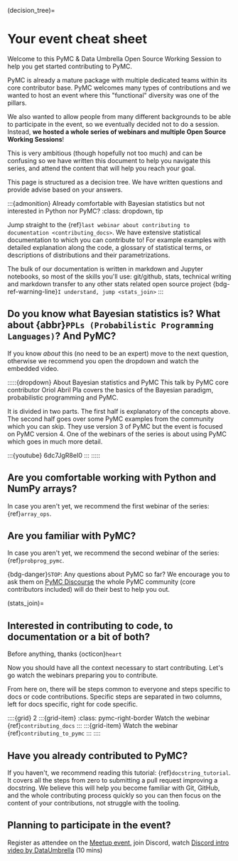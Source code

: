 (decision_tree)=
# Your event cheat sheet
Welcome to this PyMC & Data Umbrella Open Source Working Session to help you get
started contributing to PyMC.

PyMC is already a mature package with multiple dedicated
teams within its core contributor base. PyMC welcomes
many types of contributions and we wanted to
host an event where this "functional" diversity was
one of the pillars.

We also wanted to allow people from many different backgrounds
to be able to participate in the event, so we eventually
decided not to do a session. Instead, **we hosted
a whole series of webinars and multiple Open Source Working Sessions**!

This is very ambitious (though hopefully not too much) and
can be confusing so we have written this document to help
you navigate this series, and attend the content that will
help you reach your goal.

This page is structured as a decision tree. We have written
questions and provide advise based on your answers.

:::{admonition} Already comfortable with Bayesian statistics but not interested in Python nor PyMC?
:class: dropdown, tip

Jump straight to the {ref}`last webinar about contributing to documentation <contributing_docs>`.
We have extensive statistical documentation to which you can contribute to!
For example examples with detailed explanation along the code,
a glossary of statistical terms,
or descriptions of distributions and their parametrizations.

The bulk of our documentation is written in markdown and Jupyter notebooks,
so most of the skills you'll use: git/github, stats, technical writing and markdown
transfer to any other stats related open source project
{bdg-ref-warning-line}`I understand, jump <stats_join>`
:::

## Do you know what Bayesian statistics is? What about {abbr}`PPLs (Probabilistic Programming Languages)`? And PyMC?

If you know _about_ this (no need to be an expert) move to the next question,
otherwise we recommend you open the dropdown and watch the embedded video.

:::::{dropdown} About Bayesian statistics and PyMC
This talk by PyMC core contributor Oriol Abril Pla covers the basics of the Bayesian
paradigm, probabilistic programming and PyMC.

It is divided in two parts. The first half is explanatory of the concepts above.
The second half goes over some PyMC examples from the community which you can skip.
They use version 3 of PyMC but the event is focused on PyMC version 4.
One of the webinars of the series is about using PyMC which goes in much more detail.

:::{youtube} 6dc7JgR8eI0
:::
:::::

## Are you comfortable working with Python and NumPy arrays?

In case you aren't yet, we recommend the first webinar of the series: {ref}`array_ops`.

## Are you familiar with PyMC?

In case you aren't yet, we recommend the second webinar of the series: {ref}`probprog_pymc`.

{bdg-danger}`STOP`: Any questions about PyMC so far? We encourage you to ask them on [PyMC Discourse](https://discourse.pymc.io/)
the whole PyMC community (core contributors included) will do their best to help you out.

(stats_join)=
## Interested in contributing to code, to documentation or a bit of both?
Before anything, thanks {octicon}`heart`

Now you should have all the context necessary to start contributing.
Let's go watch the webinars preparing you to contribute.

From here on, there will be steps common to everyone and steps specific
to docs or code contributions. Specific steps are separated in two
columns, left for docs specific, right for code specific.

::::{grid} 2
:::{grid-item}
:class: pymc-right-border
Watch the webinar {ref}`contributing_docs`
:::
:::{grid-item}
Watch the webinar {ref}`contributing_to_pymc`
:::
::::

## Have you already contributed to PyMC?
If you haven't, we recommend reading this tutorial: {ref}`docstring_tutorial`.
It covers all the steps from zero to submitting a pull request improving
a docstring. We believe this will help you become familiar with
Git, GitHub, and the whole contributing process quickly so you can then
focus on the content of your contributions, not struggle with the
tooling.

## Planning to participate in the event?

Register as attendee on the [Meetup event](https://www.meetup.com/data-umbrella/events/283178769/),
join Discord, watch [Discord intro video by DataUmbrella](https://www.youtube.com/watch?v=w2A8SknM-68) (10 mins)
